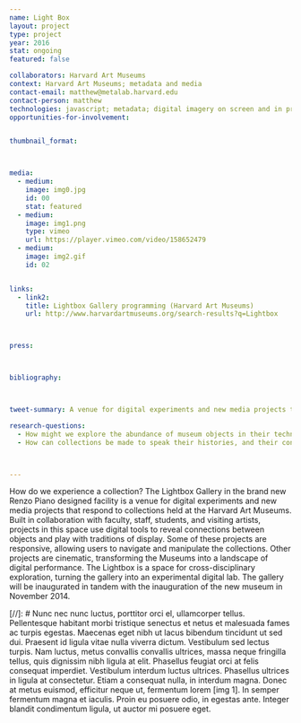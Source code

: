 ```yaml
---
name: Light Box
layout: project
type: project
year: 2016
stat: ongoing
featured: false

collaborators: Harvard Art Museums
context: Harvard Art Museums; metadata and media
contact-email: matthew@metalab.harvard.edu
contact-person: matthew
technologies: javascript; metadata; digital imagery on screen and in projection; gallery space
opportunities-for-involvement: 


thumbnail_format:



media:
  - medium:
    image: img0.jpg
    id: 00
    stat: featured
  - medium:
    image: img1.png
    type: vimeo
    url: https://player.vimeo.com/video/158652479
  - medium:
    image: img2.gif
    id: 02


links:
  - link2: 
    title: Lightbox Gallery programming (Harvard Art Museums)
    url: http://www.harvardartmuseums.org/search-results?q=Lightbox



press:



bibliography:



tweet-summary: A venue for digital experiments and new media projects that respond to collections held at the Harvard Art Museums, where digital tools reveal connections between objects and play with traditions of display.

research-questions:
  - How might we explore the abundance of museum objects in their technical, material, and aesthetic dimensions?
  - How can collections be made to speak their histories, and their connection to worlds beyond the museum walls?



---
```



How do we experience a collection? The Lightbox Gallery in the brand new Renzo Piano designed facility is a venue for digital experiments and new media projects that respond to collections held at the Harvard Art Museums. Built in collaboration with faculty, staff, students, and visiting artists, projects in this space use digital tools to reveal connections between objects and play with traditions of display. Some of these projects are responsive, allowing users to navigate and manipulate the collections. Other projects are cinematic, transforming the Museums into a landscape of digital performance. The Lightbox is a space for cross-disciplinary exploration, turning the gallery into an experimental digital lab. The gallery will be inaugurated in tandem with the inauguration of the new museum in November 2014.

[//]: # Nunc nec nunc luctus, porttitor orci el, ullamcorper tellus. Pellentesque habitant morbi tristique senectus et netus et malesuada fames ac turpis egestas. Maecenas eget nibh ut lacus bibendum tincidunt ut sed dui. Praesent id ligula vitae nulla viverra dictum. Vestibulum sed lectus turpis. Nam luctus, metus convallis convallis ultrices, massa neque fringilla tellus, quis dignissim nibh ligula at elit. Phasellus feugiat orci at felis consequat imperdiet. Vestibulum interdum luctus ultrices. Phasellus ultrices in ligula at consectetur. Etiam a consequat nulla, in interdum magna. Donec at metus euismod, efficitur neque ut, fermentum lorem [img 1]. In semper fermentum magna et iaculis. Proin eu posuere odio, in egestas ante. Integer blandit condimentum ligula, ut auctor mi posuere eget.


